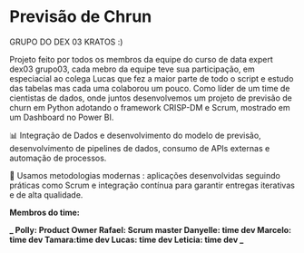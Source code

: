 # Previsão de Chrun 

GRUPO DO DEX 03 KRATOS :)

Projeto feito por todos os membros da equipe do curso de data expert dex03 grupo03, cada mebro da equipe teve sua participação, em especiacial ao colega Lucas que fez a maior parte de todo o script e estudo das tabelas mas cada uma colaborou um pouco.
Como líder de um time de cientistas de dados, onde juntos desenvolvemos um projeto de previsão de churn em Python adotando o framework CRISP-DM e Scrum, mostrado em um Dashboard no Power BI.

📊 Integração de Dados e desenvolvimento do modelo de previsão, desenvolvimento de pipelines de dados, consumo de APIs externas e automação de processos.

🚀 Usamos metodologias modernas : aplicações desenvolvidas seguindo práticas como Scrum e integração contínua para garantir entregas iterativas e de alta qualidade.

**Membros do time:**

**_
Polly: Product Owner
Rafael: Scrum master
Danyelle: time dev
Marcelo: time dev
Tamara:time dev
Lucas: time dev
Leticia: time dev
_**








